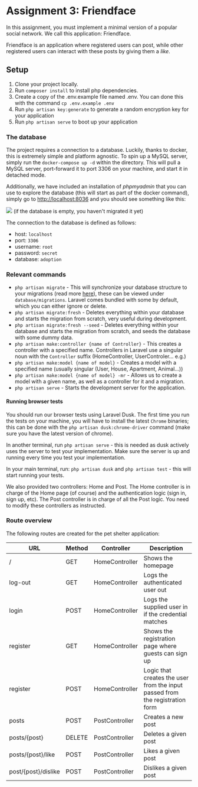 # Assignment 3: Friendface


In this assignment, you must implement a minimal version of a popular social network. We call this application: Friendface.

Friendface is an application where registered users can post, while other registered users can interact with these posts by giving them a *like*.
## Setup

1. Clone your project locally.
2. Run `composer install` to install php dependencies.
3. Create a copy of the .env.example file named .env. You can done this with the command `cp .env.example .env`
4. Run `php artisan key:generate` to generate a random encryption key for your application
5. Run `php artisan serve` to boot up your application

### The database

The project requires a connection to a database. Luckily, thanks to docker, this is extremely simple and platform agnostic. To spin up a MySQL server, simply run the `docker-compose up -d` within the directory. This will pull a MySQL server, port-forward it to port 3306 on your machine, and start it in detached mode.

Additionally, we have included an installation of _phpmyadmin_ that you can use to explore the database (this will start as part of the docker command), simply go to [http://localhost:8036](http://localhost:8036) and you should see something like this:

![](https://codimd.s3.shivering-isles.com/demo/uploads/upload_167959c79a2bdfdf204221075b524b59.png)
(if the database is empty, you haven't migrated it yet)

The connection to the database is defined as follows:
- host: `localhost`
- port: `3306`
- username: `root`
- password: `secret`
- database: `adoption`


### Relevant commands


- `php artisan migrate` - This will synchronize your database structure to your migrations (read more [here](https://laravel.com/docs/8.x/migrations#introduction)), these can be viewed under `database/migrations`. Laravel comes bundled with some by default, which you can either ignore or delete.
- `php artisan migrate:fresh` - Deletes everything within your database and starts the migration from scratch, very useful during development.
- `php artisan migrate:fresh --seed` - Deletes everything within your database and starts the migration from scratch, and seeds the database with some dummy data.
- `php artisan make:controller {name of Controller}` - This creates a controller with a specified name. Controllers in Laravel use a singular noun with the `Controller` suffix (HomeController, UserControler... e.g.)
- `php artisan make:model {name of model}` - Creates a model with a specified name (usually singular (User, House, Apartment, Animal...))
- `php artisan make:model {name of model} -mr` - Allows us to create a model with a given name, as well as a controller for it and a migration.
- `php artisan serve` - Starts the development server for the application.

#### Running browser tests

You should run our browser tests using Laravel Dusk. The first time you run the tests on your machine, you will have to install the latest `Chrome` binaries; this can be done with the `php artisan dusk:chrome-driver` command (make sure you have the latest version of chrome).

In another terminal, run `php artisan serve` - this is needed as dusk actively uses the server to test your implementation. Make sure the server is up and running every time you test your implementation.

In your main terminal, run: `php artisan dusk` and `php artisan test` - this will start running your tests.

We also provided two controllers: Home and Post. The Home controller is in charge of the Home page (of course) and the authentication logic (sign in, sign up, etc). The Post controller is in charge of all the Post logic. You need to modify these controllers as instructed.

### Route overview

The following routes are created for the pet shelter application:

| URL                 | Method | Controller     | Description                                                                  |
|---------------------|--------|----------------|------------------------------------------------------------------------------|
| /                   | GET    | HomeController | Shows the homepage                                                           |
| log-out             | GET    | HomeController | Logs the authenticated user out                                              |
| login               | POST   | HomeController | Logs the supplied user in if the credential matches                          |
| register            | GET    | HomeController | Shows the registration page where guests can sign up                         |
| register            | POST   | HomeController | Logic that creates the user from the input passed from the registration form |
| posts               | POST   | PostController | Creates a new post                                                           |
| posts/{post}        | DELETE | PostController | Deletes a given post                                                         |
| posts/{post}/like   | POST   | PostController | Likes a given post                                                           |
| post/{post}/dislike | POST   | PostController | Dislikes a given post                                                        |                            |


